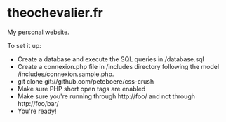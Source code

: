 theochevalier.fr
================

My personal website.

To set it up:
- Create a database and execute the SQL queries in /database.sql
- Create a connexion.php file in /includes directory following the model /includes/connexion.sample.php.
- git clone git://github.com/peteboere/css-crush
- Make sure PHP short open tags are enabled
- Make sure you're running through http://foo/ and not through http://foo/bar/
- You're ready!
